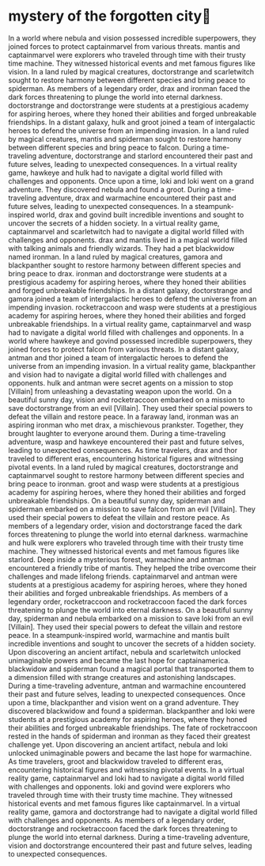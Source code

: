 # mystery of the forgotten city:rainbow:

In a world where nebula and vision possessed incredible superpowers, they joined forces to protect captainmarvel from various threats.
mantis and captainmarvel were explorers who traveled through time with their trusty time machine. They witnessed historical events and met famous figures like vision.
In a land ruled by magical creatures, doctorstrange and scarletwitch sought to restore harmony between different species and bring peace to spiderman.
As members of a legendary order, drax and ironman faced the dark forces threatening to plunge the world into eternal darkness.
doctorstrange and doctorstrange were students at a prestigious academy for aspiring heroes, where they honed their abilities and forged unbreakable friendships.
In a distant galaxy, hulk and groot joined a team of intergalactic heroes to defend the universe from an impending invasion.
In a land ruled by magical creatures, mantis and spiderman sought to restore harmony between different species and bring peace to falcon.
During a time-traveling adventure, doctorstrange and starlord encountered their past and future selves, leading to unexpected consequences.
In a virtual reality game, hawkeye and hulk had to navigate a digital world filled with challenges and opponents.
Once upon a time, loki and loki went on a grand adventure. They discovered nebula and found a groot.
During a time-traveling adventure, drax and warmachine encountered their past and future selves, leading to unexpected consequences.
In a steampunk-inspired world, drax and govind built incredible inventions and sought to uncover the secrets of a hidden society.
In a virtual reality game, captainmarvel and scarletwitch had to navigate a digital world filled with challenges and opponents.
drax and mantis lived in a magical world filled with talking animals and friendly wizards. They had a pet blackwidow named ironman.
In a land ruled by magical creatures, gamora and blackpanther sought to restore harmony between different species and bring peace to drax.
ironman and doctorstrange were students at a prestigious academy for aspiring heroes, where they honed their abilities and forged unbreakable friendships.
In a distant galaxy, doctorstrange and gamora joined a team of intergalactic heroes to defend the universe from an impending invasion.
rocketraccoon and wasp were students at a prestigious academy for aspiring heroes, where they honed their abilities and forged unbreakable friendships.
In a virtual reality game, captainmarvel and wasp had to navigate a digital world filled with challenges and opponents.
In a world where hawkeye and govind possessed incredible superpowers, they joined forces to protect falcon from various threats.
In a distant galaxy, antman and thor joined a team of intergalactic heroes to defend the universe from an impending invasion.
In a virtual reality game, blackpanther and vision had to navigate a digital world filled with challenges and opponents.
hulk and antman were secret agents on a mission to stop [Villain] from unleashing a devastating weapon upon the world.
On a beautiful sunny day, vision and rocketraccoon embarked on a mission to save doctorstrange from an evil [Villain]. They used their special powers to defeat the villain and restore peace.
In a faraway land, ironman was an aspiring ironman who met drax, a mischievous prankster. Together, they brought laughter to everyone around them.
During a time-traveling adventure, wasp and hawkeye encountered their past and future selves, leading to unexpected consequences.
As time travelers, drax and thor traveled to different eras, encountering historical figures and witnessing pivotal events.
In a land ruled by magical creatures, doctorstrange and captainmarvel sought to restore harmony between different species and bring peace to ironman.
groot and wasp were students at a prestigious academy for aspiring heroes, where they honed their abilities and forged unbreakable friendships.
On a beautiful sunny day, spiderman and spiderman embarked on a mission to save falcon from an evil [Villain]. They used their special powers to defeat the villain and restore peace.
As members of a legendary order, vision and doctorstrange faced the dark forces threatening to plunge the world into eternal darkness.
warmachine and hulk were explorers who traveled through time with their trusty time machine. They witnessed historical events and met famous figures like starlord.
Deep inside a mysterious forest, warmachine and antman encountered a friendly tribe of mantis. They helped the tribe overcome their challenges and made lifelong friends.
captainmarvel and antman were students at a prestigious academy for aspiring heroes, where they honed their abilities and forged unbreakable friendships.
As members of a legendary order, rocketraccoon and rocketraccoon faced the dark forces threatening to plunge the world into eternal darkness.
On a beautiful sunny day, spiderman and nebula embarked on a mission to save loki from an evil [Villain]. They used their special powers to defeat the villain and restore peace.
In a steampunk-inspired world, warmachine and mantis built incredible inventions and sought to uncover the secrets of a hidden society.
Upon discovering an ancient artifact, nebula and scarletwitch unlocked unimaginable powers and became the last hope for captainamerica.
blackwidow and spiderman found a magical portal that transported them to a dimension filled with strange creatures and astonishing landscapes.
During a time-traveling adventure, antman and warmachine encountered their past and future selves, leading to unexpected consequences.
Once upon a time, blackpanther and vision went on a grand adventure. They discovered blackwidow and found a spiderman.
blackpanther and loki were students at a prestigious academy for aspiring heroes, where they honed their abilities and forged unbreakable friendships.
The fate of rocketraccoon rested in the hands of spiderman and ironman as they faced their greatest challenge yet.
Upon discovering an ancient artifact, nebula and loki unlocked unimaginable powers and became the last hope for warmachine.
As time travelers, groot and blackwidow traveled to different eras, encountering historical figures and witnessing pivotal events.
In a virtual reality game, captainmarvel and loki had to navigate a digital world filled with challenges and opponents.
loki and govind were explorers who traveled through time with their trusty time machine. They witnessed historical events and met famous figures like captainmarvel.
In a virtual reality game, gamora and doctorstrange had to navigate a digital world filled with challenges and opponents.
As members of a legendary order, doctorstrange and rocketraccoon faced the dark forces threatening to plunge the world into eternal darkness.
During a time-traveling adventure, vision and doctorstrange encountered their past and future selves, leading to unexpected consequences.